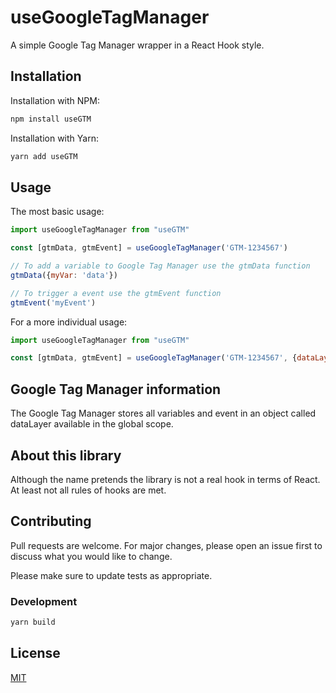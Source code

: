 # useGoogleTagManager

A simple Google Tag Manager wrapper in a React Hook style.

## Installation

Installation with NPM:

```bash
npm install useGTM
```

Installation with Yarn:

```bash
yarn add useGTM
```

## Usage

The most basic usage:

```javascript
import useGoogleTagManager from "useGTM"

const [gtmData, gtmEvent] = useGoogleTagManager('GTM-1234567')

// To add a variable to Google Tag Manager use the gtmData function
gtmData({myVar: 'data'})

// To trigger a event use the gtmEvent function
gtmEvent('myEvent') 
```

For a more individual usage:

```javascript
import useGoogleTagManager from "useGTM"

const [gtmData, gtmEvent] = useGoogleTagManager('GTM-1234567', {dataLayerName: 'myDataLayer', auth: 'abc', env: 'dev'})
```

## Google Tag Manager information
The Google Tag Manager stores all variables and event in an object called dataLayer available in the global scope.

## About this library
Although the name pretends the library is not a real hook in terms of React. At least not all rules of hooks are met.

## Contributing
Pull requests are welcome. For major changes, please open an issue first to discuss what you would like to change.

Please make sure to update tests as appropriate.

### Development
```bash
yarn build
```

## License
[MIT](https://choosealicense.com/licenses/mit/)